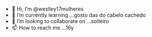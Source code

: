 - 👋 Hi, I’m @weslley17mulheres 
- 🌱 I’m currently learning ...gosto das do cabelo cachedo
- 💞️ I’m looking to collaborate on ...solteiro
- 📫 How to reach me ...16y

<!---
weslley17/weslley17 is a ✨ special ✨ repository because its `README.md` (this file) appears on your GitHub profile.
You can click the Preview link to take a look at your changes.
--->
